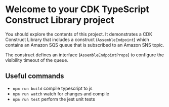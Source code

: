 # Welcome to your CDK TypeScript Construct Library project

You should explore the contents of this project. It demonstrates a CDK Construct Library that includes a construct (`AssembleEndpoint`)
which contains an Amazon SQS queue that is subscribed to an Amazon SNS topic.

The construct defines an interface (`AssembleEndpointProps`) to configure the visibility timeout of the queue.

## Useful commands

* `npm run build`   compile typescript to js
* `npm run watch`   watch for changes and compile
* `npm run test`    perform the jest unit tests
